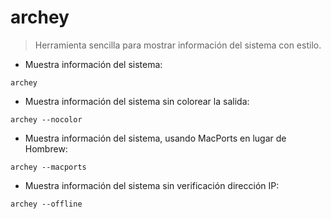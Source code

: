 # archey

> Herramienta sencilla para mostrar información del sistema con estilo.

- Muestra información del sistema:

`archey`

- Muestra información del sistema sin colorear la salida:

`archey --nocolor`

- Muestra información del sistema, usando MacPorts en lugar de Hombrew:

`archey --macports`

- Muestra información del sistema sin verificación dirección IP:

`archey --offline`
